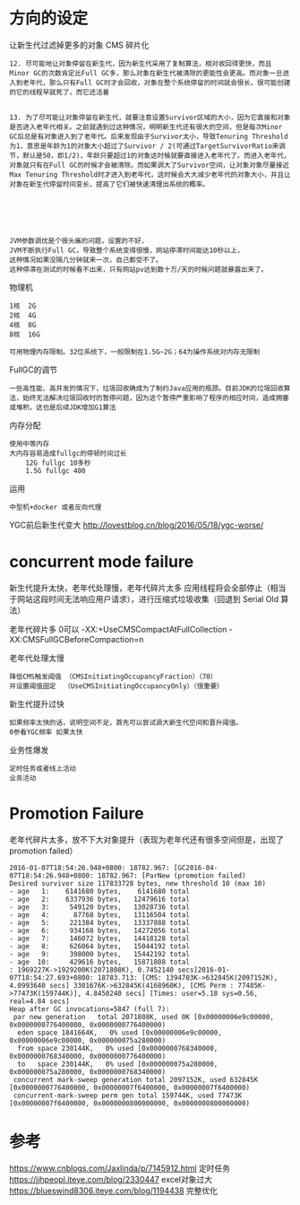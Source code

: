# 方向的设定

让新生代过滤掉更多的对象 CMS 碎片化

	12. 尽可能地让对象停留在新生代，因为新生代采用了复制算法，相对收回得更快，而且Minor GC的次数肯定比Full GC多，那么对象在新生代被清除的更能性会更高。而对象一旦进入到老年代，那么只有Full GC时才会回收，对象在整个系统停留的时间就会很长，很可能创建的它的线程早就死了，而它还活着


	13. 为了尽可能让对象停留在新生代，就要注意设置Survivor区域的大小，因为它直接和对象是否进入老年代相关。之前就遇到过这种情况，明明新生代还有很大的空间，但是每次Minor GC后总是有对象进入到了老年代。后来发现由于Survivor太小，导致Tenuring Threshold为1，意思是年龄为1的对象大小超过了Survivor / 2(可通过TargetSurvivorRatio来调节，默认是50，即1/2)，年龄只要超过1的对象这时候就要直接进入老年代了。而进入老年代，对象就只有在Full GC的时候才会被清除。而如果调大了Survivor空间，让对象对象尽量接近Max Tenuring Threshold时才进入到老年代，这时候会大大减少老年代的对象大小，并且让对象在新生代停留时间变长，提高了它们被快速清理出系统的概率。






    JVM参数调优是个很头痛的问题，设置的不好，
    JVM不断执行Full GC，导致整个系统变得很慢，网站停滞时间能达10秒以上，
    这种情况如果没隔几分钟就来一次，自己都受不了。
    这种停滞在测试的时候看不出来，只有网站pv达到数十万/天的时候问题就暴露出来了。
	
	
	
物理机

    1核  2G
    2核  4G
    4核  8G
    8核  16G 
    
    可用物理内存限制。32位系统下，一般限制在1.5G~2G；64为操作系统对内存无限制
	

FullGC的调节

    一些高性能、高并发的情况下，垃圾回收确成为了制约Java应用的瓶颈。目前JDK的垃圾回收算法，始终无法解决垃圾回收时的暂停问题，因为这个暂停严重影响了程序的相应时间，造成拥塞或堆积。这也是后续JDK增加G1算法

内存分配

    使用中等内存
    大内存容易造成fullgc的停顿时间过长
        12G fullgc 10多秒
        1.5G fullgc 400

运用

    中型机+docker 或者反向代理



	






YGC前后新生代变大
http://lovestblog.cn/blog/2016/05/18/ygc-worse/



# concurrent mode failure


新生代提升太快，老年代处理慢，老年代碎片太多
应用线程将会全部停止（相当于网站这段时间无法响应用户请求），进行压缩式垃圾收集（回退到 Serial Old 算法）

老年代碎片多
	0可以
	-XX:+UseCMSCompactAtFullCollection
	-XX:CMSFullGCBeforeCompaction=n    

老年代处理太慢
	
	降低CMS触发阈值 （CMSInitiatingOccupancyFraction）（70）
	并设置阈值固定  （UseCMSInitiatingOccupancyOnly）（很重要）

新生代提升过快

	
	如果频率太快的话，说明空间不足，首先可以尝试调大新生代空间和晋升阈值。
	0参看YGC频率 如果太快

业务性爆发

	定时任务或者线上活动
	业务活动

# Promotion Failure


老年代碎片太多，放不下大对象提升（表现为老年代还有很多空间但是，出现了 promotion failed）


	2016-01-07T18:54:26.948+0800: 18782.967: [GC2016-04-07T18:54:26.948+0800: 18782.967: [ParNew (promotion failed)
	Desired survivor size 117833728 bytes, new threshold 10 (max 10)
	- age   1:    6141680 bytes,    6141680 total
	- age   2:    6337936 bytes,   12479616 total
	- age   3:     549120 bytes,   13028736 total
	- age   4:      87768 bytes,   13116504 total
	- age   5:     221384 bytes,   13337888 total
	- age   6:     934168 bytes,   14272056 total
	- age   7:     146072 bytes,   14418128 total
	- age   8:     626064 bytes,   15044192 total
	- age   9:     398000 bytes,   15442192 total
	- age  10:     429616 bytes,   15871808 total
	: 1969227K->1929200K(2071808K), 0.7452140 secs]2016-01-07T18:54:27.693+0800: 18783.713: [CMS: 1394703K->632845K(2097152K), 4.0993640 secs] 3301676K->632845K(4168960K), [CMS Perm : 77485K->77473K(159744K)], 4.8450240 secs] [Times: user=5.18 sys=0.56, real=4.84 secs]
	Heap after GC invocations=5847 (full 7):
	 par new generation   total 2071808K, used 0K [0x00000006e9c00000, 0x0000000776400000, 0x0000000776400000)
	  eden space 1841664K,   0% used [0x00000006e9c00000, 0x00000006e9c00000, 0x000000075a280000)
	  from space 230144K,   0% used [0x0000000768340000, 0x0000000768340000, 0x0000000776400000)
	  to   space 230144K,   0% used [0x000000075a280000, 0x000000075a280000, 0x0000000768340000)
	 concurrent mark-sweep generation total 2097152K, used 632845K [0x0000000776400000, 0x00000007f6400000, 0x00000007f6400000)
	 concurrent-mark-sweep perm gen total 159744K, used 77473K [0x00000007f6400000, 0x0000000800000000, 0x0000000800000000)


 



# 参考

https://www.cnblogs.com/Jaxlinda/p/7145912.html  定时任务
https://jjhpeopl.iteye.com/blog/2330447  excel对象过大
https://blueswind8306.iteye.com/blog/1194438  完整优化
